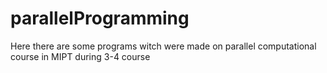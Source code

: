 # parallelProgramming
Here there are some programs witch were made on parallel computational course in MIPT during 3-4 course
